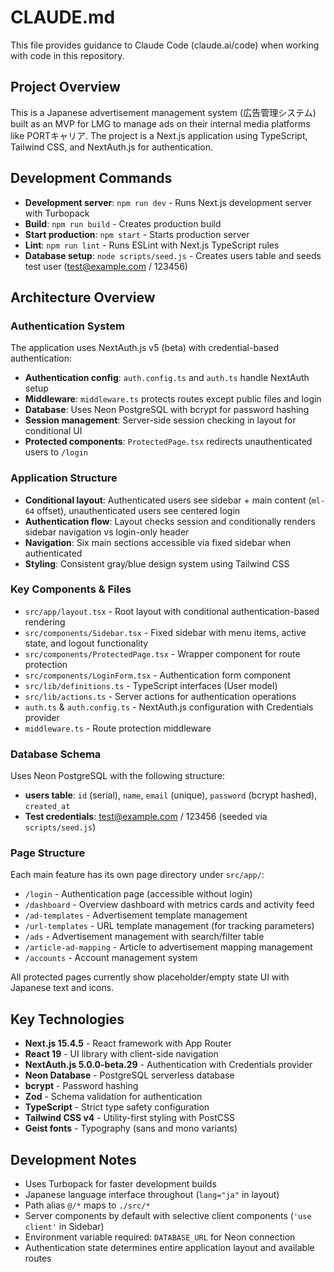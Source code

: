 # CLAUDE.md

This file provides guidance to Claude Code (claude.ai/code) when working with code in this repository.

## Project Overview

This is a Japanese advertisement management system (広告管理システム) built as an MVP for LMG to manage ads on their
internal media platforms like PORTキャリア. The project is a Next.js application using TypeScript, Tailwind CSS, and
NextAuth.js for authentication.

## Development Commands

- **Development server**: `npm run dev` - Runs Next.js development server with Turbopack
- **Build**: `npm run build` - Creates production build
- **Start production**: `npm start` - Starts production server
- **Lint**: `npm run lint` - Runs ESLint with Next.js TypeScript rules
- **Database setup**: `node scripts/seed.js` - Creates users table and seeds test user (test@example.com / 123456)

## Architecture Overview

### Authentication System

The application uses NextAuth.js v5 (beta) with credential-based authentication:

- **Authentication config**: `auth.config.ts` and `auth.ts` handle NextAuth setup
- **Middleware**: `middleware.ts` protects routes except public files and login
- **Database**: Uses Neon PostgreSQL with bcrypt for password hashing
- **Session management**: Server-side session checking in layout for conditional UI
- **Protected components**: `ProtectedPage.tsx` redirects unauthenticated users to `/login`

### Application Structure

- **Conditional layout**: Authenticated users see sidebar + main content (`ml-64` offset), unauthenticated users see
  centered login
- **Authentication flow**: Layout checks session and conditionally renders sidebar navigation vs login-only header
- **Navigation**: Six main sections accessible via fixed sidebar when authenticated
- **Styling**: Consistent gray/blue design system using Tailwind CSS

### Key Components & Files

- `src/app/layout.tsx` - Root layout with conditional authentication-based rendering
- `src/components/Sidebar.tsx` - Fixed sidebar with menu items, active state, and logout functionality
- `src/components/ProtectedPage.tsx` - Wrapper component for route protection
- `src/components/LoginForm.tsx` - Authentication form component
- `src/lib/definitions.ts` - TypeScript interfaces (User model)
- `src/lib/actions.ts` - Server actions for authentication operations
- `auth.ts` & `auth.config.ts` - NextAuth.js configuration with Credentials provider
- `middleware.ts` - Route protection middleware

### Database Schema

Uses Neon PostgreSQL with the following structure:

- **users table**: `id` (serial), `name`, `email` (unique), `password` (bcrypt hashed), `created_at`
- **Test credentials**: test@example.com / 123456 (seeded via `scripts/seed.js`)

### Page Structure

Each main feature has its own page directory under `src/app/`:

- `/login` - Authentication page (accessible without login)
- `/dashboard` - Overview dashboard with metrics cards and activity feed
- `/ad-templates` - Advertisement template management
- `/url-templates` - URL template management (for tracking parameters)
- `/ads` - Advertisement management with search/filter table
- `/article-ad-mapping` - Article to advertisement mapping management
- `/accounts` - Account management system

All protected pages currently show placeholder/empty state UI with Japanese text and icons.

## Key Technologies

- **Next.js 15.4.5** - React framework with App Router
- **React 19** - UI library with client-side navigation
- **NextAuth.js 5.0.0-beta.29** - Authentication with Credentials provider
- **Neon Database** - PostgreSQL serverless database
- **bcrypt** - Password hashing
- **Zod** - Schema validation for authentication
- **TypeScript** - Strict type safety configuration
- **Tailwind CSS v4** - Utility-first styling with PostCSS
- **Geist fonts** - Typography (sans and mono variants)

## Development Notes

- Uses Turbopack for faster development builds
- Japanese language interface throughout (`lang="ja"` in layout)
- Path alias `@/*` maps to `./src/*`
- Server components by default with selective client components (`'use client'` in Sidebar)
- Environment variable required: `DATABASE_URL` for Neon connection
- Authentication state determines entire application layout and available routes
